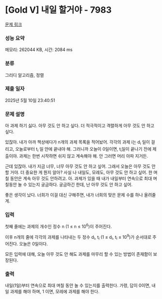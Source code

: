 # [Gold V] 내일 할거야 - 7983 

[문제 링크](https://www.acmicpc.net/problem/7983) 

### 성능 요약

메모리: 262044 KB, 시간: 2084 ms

### 분류

그리디 알고리즘, 정렬

### 제출 일자

2025년 5월 10일 23:40:51

### 문제 설명

<p>아 과제 하기 싫다. 아무 것도 안 하고 싶다. 더 적극적이고 격렬하게 아무 것도 안 하고 싶다.</p>

<p>있잖아. 내가 아까 책상에다가 n개의 과제 목록을 적어놨어. 각각의 과제 i는 d<sub>i</sub> 일이 걸리고, 오늘로부터 t<sub>i</sub> 일 안에 끝내야 해. 그러니까 오늘이 0일이면, t<sub>i</sub>일이 끝나기 전에 제출이야. 과제는 한번 시작하면 쉬지 않고 계속해야 해. 안 그러면 머리 아파 지거든.</p>

<p>근데 있잖아. 내가 지금 너무, 너무 아무 것도 안 하고 싶어. 그래서 오늘은 아무 것도 안 할 거야. 더 중요한 게 뭔지 알아? 사실 나 내일도, 모레도, 아무 것도 안 하고 싶어. 한 며칠 동안은 계속 아무 것도 안하려고. 아. 과제가 있을 때 내가 내일부터 연속으로 최대 며칠동안 놀 수 있는지 궁금하다. 궁금하긴 한데, 난 아무 것도 안 하고 싶어.</p>

<p>좋은 생각이 났다. 너희가 이걸 대신 구해주면, 내가 너희의 맞은 문제 수를 하나 올려줄게.</p>

### 입력 

 <p>첫째 줄에는 과제의 개수인 정수 n (1 ≤ n ≤ 10<sup>6</sup>)이 주어진다.</p>

<p>이후 n개의 줄에 각각의 과제를 나타내는 두 정수 d<sub>i</sub>, t<sub>i</sub> (1 ≤ d<sub>i</sub>, t<sub>i</sub> ≤ 10<sup>9</sup>)가 순서대로 주어진다. 오늘은 0일이다.</p>

<p>모든 입력에 대해, 오늘 아무 것도 안 해도 과제를 마무리 할 수 있는 방법이 존재함이 보장된다.</p>

### 출력 

 <p>내일(1일)부터 연속으로 최대 며칠 동안 놀 수 있는지를 출력한다. 가령, 답이 0이면, 내일 과제를 해야 하며, 1 이면, 모레에 과제를 해야 한다.</p>

